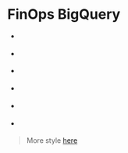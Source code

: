 # FinOps BigQuery <unytics-app dataset="nickel/finops" tables="daily_jobs_cost"></unytics-app>

<style>
.md-typeset .grid {
    grid-template-columns: repeat(auto-fit, minmax(min(100%, 12rem), 1fr));
}
</style>

<div class="grid cards" markdown>

-   <score-card
      title="Cost ($)"
      table="daily_jobs_cost"
      value="sum(cost)"
      format='$#,##0'>
    </score-card>

-   <score-card
      title="Nb queries"
      table="daily_jobs_cost"
      value="sum(nb)"
      format='#,##0.0,"k"'>
    </score-card>

-   <score-card
      title="Nb users"
      table="daily_jobs_cost"
      value="count(distinct user_email)">
    </score-card>

</div>




<bar-chart-grid
  table="daily_jobs_cost"
  measure="sum(cost)"
  by="user_email,node_type,node_id"
  limit="15"
  horizontal="true">
</bar-chart-grid>


<div class="grid cards" markdown>

-   <score-card
      title="Top Query Cost"
      table="daily_jobs_cost"
      value="sum(cost)"
      where="query is not null"
      by="query"
      order_by="sum(cost) desc"
      format="$#,##0">
    </score-card>

-   <score-card
      title="Top Query User"
      table="daily_jobs_cost"
      value="any_value(user_email)"
      where="query is not null"
      by="query"
      order_by="sum(cost) desc">
    </score-card>


-   <score-card
      title="Top Query"
      table="daily_jobs_cost"
      value="query"
      where="query is not null"
      order_by="sum(cost) desc"
      style_value="font-size: 0.5rem; text-align: left;">
    </score-card>

</div>


> More style [here](https://philipwalton.github.io/solved-by-flexbox/)


<script type="module" src="../../../../src/components/unytics_app.js"></script>
<script type="module" src="../../../../src/connectors/duckdb.js"></script>
<script type="module" src="../../../../src/components/echarts.js"></script>
<script type="module" src="../../../../src/components/bar_chart_grid.js"></script>
<script type="module" src="../../../../src/components/datatable.js"></script>
<script type="module" src="../../../../src/components/score_cards.js"></script>
